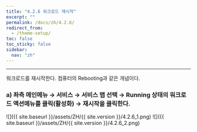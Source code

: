 ```yaml
---
title: "4.2.6 워크로드 재시작"
excerpt: ""
permalink: /docs/zh/4.2.6/
redirect_from:
  - /theme-setup/
toc: false
toc_sticky: false
sidebar:
  nav: "zh"
---
```


---
워크로드를 재시작한다. 컴퓨터의 Rebooting과 같은 개념이다.

### a\) 좌측 메인메뉴 → 서비스 → 서비스 맵 선택 → Running 상태의 워크로드 액션메뉴를 클릭\(활성화\) → 재시작을 클릭한다.
![]({{ site.baseurl }}/assets/ZH/{{ site.version }}/4.2.6_1.png)
![]({{ site.baseurl }}/assets/ZH/{{ site.version }}/4.2.6_2.png)
